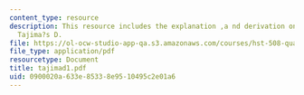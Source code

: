 ```yaml
---
content_type: resource
description: This resource includes the explanation ,a nd derivation on calculating
  Tajima?s D.
file: https://ol-ocw-studio-app-qa.s3.amazonaws.com/courses/hst-508-quantitative-genomics-fall-2005/0900020a633e85338e9510495c2e01a6_tajimad1.pdf
file_type: application/pdf
resourcetype: Document
title: tajimad1.pdf
uid: 0900020a-633e-8533-8e95-10495c2e01a6
---
```

